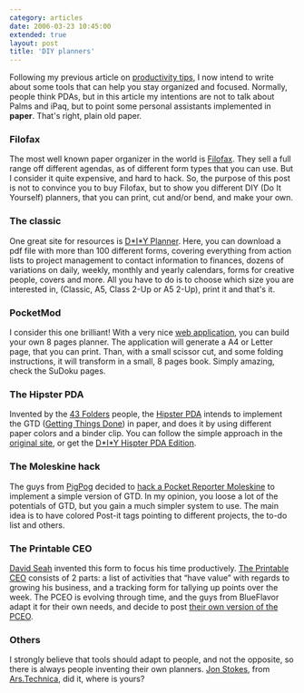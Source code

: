 ```yaml
---
category: articles
date: 2006-03-23 10:45:00
extended: true
layout: post
title: 'DIY planners'
---
```


<p>Following my previous article on <a href="//joaobordalo.com/articles/2006/03/02/productivity-tips">productivity tips</a>, I now intend to write about some tools that can help you stay organized and focused. Normally, people think PDAs, but in this article my intentions are not to talk about Palms and iPaq, but to point some personal assistants implemented in <strong>paper</strong>. That's right, plain old paper.</p>
<!--more-->
<h3>Filofax</h3><p>The most well known paper organizer in the world is <a href="http://filofax.com">Filofax</a>. They sell a full range off different agendas, as of different form types that you can use. But I consider it quite expensive, and hard to hack. So, the purpose of this post is not to convince you to buy Filofax, but to show you different DIY (Do It Yourself) planners, that you can print, cut and/or bend, and make your own.</p><h3>The classic</h3><p>One great site for resources is <a href="http://www.diyplanner.com/">D*I*Y Planner</a>. Here, you can download a pdf file with more than 100 different forms, covering everything from action lists to project management to contact information to finances, dozens of variations on daily, weekly, monthly and yearly calendars, forms for creative people, covers and more. All you have to do is to choose which size you are interested in, (Classic, A5, Class 2-Up or A5 2-Up), print it  and that's it.</p><h3>PocketMod</h3><p>I consider this one brilliant! With a very nice <a href="http://pocketmod.com/app/index.html">web application</a>, you can build your own 8 pages planner. The application will generate a A4 or Letter page, that you can print. Than, with a small scissor cut, and some folding instructions, it will transform in a small, 8 pages book. Simply amazing, check the SuDoku pages.</p><h3>The Hipster PDA</h3><p>Invented by the <a href="http://www.43folders.com/">43 Folders</a> people, the <a href="http://www.43folders.com/2004/09/03/introducing-the-hipster-pda/">Hipster PDA</a> intends to implement the GTD (<a href="http://en.wikipedia.org/wiki/Getting_things_done">Getting Things Done</a>) in paper, and does it by using different paper colors and a binder clip. You can follow the simple approach in the <a href="http://hipsterpda.com/">original site</a>, or get the <a href="http://www.diyplanner.com/templates/official/hpda">D*I*Y Hispter PDA Edition</a>.</p>  <h3>The Moleskine hack</h3><p>The guys from <a href="http://pigpog.com/">PigPog</a> decided to <a href="http://pigpog.com/node/1030">hack a Pocket Reporter Moleskine</a> to implement a simple version of GTD. In my opinion, you loose a lot of the potentials of GTD, but you gain a much simpler system to use. The main idea is to have colored Post-it tags pointing to different projects, the to-do list and others.</p><h3>The Printable CEO</h3><p><a href="http://davidseah.com/">David Seah</a> invented this form to focus his time productively. <a href="http://davidseah.com/archives/2005/11/12/the-printable-ceo-series">The Printable CEO</a> consists of 2 parts: a list of activities that “have value” with regards to growing his business, and a tracking form for tallying up points over the week. The PCEO is evolving through time, and the guys from BlueFlavor adapt it for their own needs, and decide to post <a href="http://www.blueflavor.com/ed/tips_tricks/paper_timesheets.php">their own version of the PCEO</a>.</p><h3>Others</h3><p>I strongly believe that tools should adapt to people, and not the opposite, so there is always people inventing their own planners. <a href="http://arstechnica.com/staff/carthage.ars/2006/3/16/3226">Jon Stokes</a>, from <a href="http://arstechnica.com/">Ars.Technica</a>, did it, where is yours?</p>

